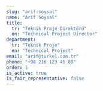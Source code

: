 ```yaml
---
slug: "arif-soysal"
name: "Arif Soysal"
title:
  tr: "Teknik Proje Direktörü"
  en: "Technical Project Director"
department:
  tr: "Teknik Proje"
  en: "Technical Project"
email: "arif@turkel.com.tr"
phone: "+90 216 123 45 80"
order: 1
is_active: true
is_fair_representative: false
---
```

